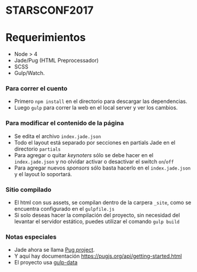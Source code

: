 # STARSCONF2017

# Requerimientos
  - Node > 4
  - Jade/Pug (HTML Preprocessador)
  - SCSS
  - Gulp/Watch.

### Para correr el cuento
- Primero `npm install` en el directorio para descargar las dependencias.
- Luego `gulp` para correr la web en el local server y ver los cambios.

### Para modificar el contenido de la página
 - Se edita el archivo `index.jade.json`
 - Todo el layout está separado por secciones en partials Jade en el directorio `partials`
 - Para agregar o quitar *keynoters* sólo se debe hacer en el `index.jade.json` y no olvidar activar o desactivar el switch `on`/`off`
 - Para agregar nuevos *sponsors* sólo basta hacerlo en el `index.jade.json` y el layout lo soportará.

### Sitio compilado
 - El html con sus assets, se compilan dentro de la carpera `_site`, como se encuentra configurado en el `gulpfile.js`
 - Si solo deseas hacer la compilación del proyecto, sin necesidad del levantar el servidor estático, puedes utilizar el comando `gulp build`

### Notas especiales
- Jade ahora se llama [Pug project](https://github.com/azemoh/gulp-pug-sass-seed/).
- Y aquí hay documentación https://pugjs.org/api/getting-started.html
- El proyecto usa [gulp-data](https://github.com/colynb/gulp-data)
